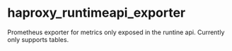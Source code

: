 # haproxy_runtimeapi_exporter

Prometheus exporter for metrics only exposed in the runtine api.
Currently only supports tables.
